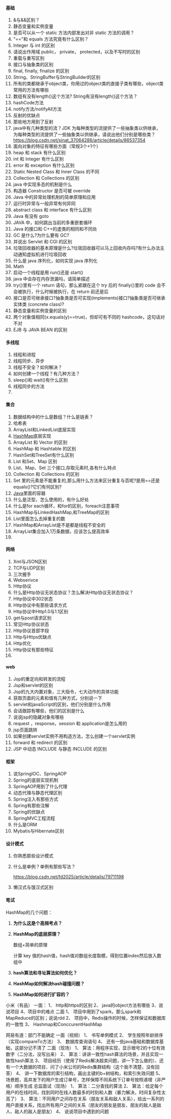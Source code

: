 #### 基础

1. &与&&区别？
2. 静态变量和实例变量
3. 是否可以从一个 static 方法内部发出对非 static 方法的调用？
4. "=="和 equals 方法究竟有什么区别？
5. Integer 与 int 的区别
6. 请说出作用域 public， private， protected，以及不写时的区别
7. 重载与重写区别
8. 接口与抽象类的区别
9. final, finally, finalize 的区别
10. String、StringBuffer与StringBuilder的区别
11. 所有的类都继承于object类，你用过的object类的直接子类有哪些，object类常用的方法有哪些
12. 数组有没有length()这个方法? String有没有length()这个方法？
13. hashCode方法
14. notify方法/notifyAll方法
15. 反射的优缺点
16. 那些地方用到了反射
17. java中有几种类型的流？JDK 为每种类型的流提供了一些抽象类以供继承， 为每种类型的流提供了一些抽象类以供继承，请说出他们分别是哪些类？ <https://blog.csdn.net/sinat_37064286/article/details/86537354>
18. 面向对象的特征有哪些方面（常规3个+1个）
19. heap 和 stack 有什么区别
20. int 和 Integer 有什么区别
21.  error 和 exception 有什么区别
22. Static Nested Class 和 Inner Class 的不同
23. Collection 和 Collections 的区别
24. java 中实现多态的机制是什么
25. 构造器 Constructor 是否可被 override
26.  Java 中的异常处理机制的简单原理和应用
27. 运行时异常与一般异常有何异同
28.  abstract class 和 interface 有什么区别
29.  Java 有没有 goto
30.  JAVA 中，如何跳出当前的多重嵌套循环
31.  Java 的接口和 C++的虚类的相同和不同处
32. GC 是什么?为什么要有 GC? 
33. 并说出 Servlet 和 CGI 的区别
34.  垃圾回收器的基本原理是什么?垃圾回收器可以马上回收内存吗?有什么办法主动通知虚拟机进行垃圾回收
35. 什么是 java 序列化，如何实现 java 序列化
36. Math
37. 启动一个线程是用 run()还是 start()
38.  java 中会存在内存泄漏吗，请简单描述
39. try{}里有一个 return 语句，那么紧跟在这个 try 后的 finally{}里的 code 会不会被执行，什么时候被执行，在 return 前还是后
40. 接口是否可继承接口?抽象类是否可实现(implements)接口?抽象类是否可继承实体类 (concrete class)? 
41. 静态变量和实例变量的区别
42. 两个对象值相同(x.equals(y)==true)，但却可有不同的 hashcode，这句话对不对
43. EJB 与 JAVA BEAN 的区别

#### 多线程

1. 线程和进程
2. 线程同步、异步
3. 线程不安全？如何解决？
4. 如何创建一个线程？有几种方法？
5. sleep()和 wait()有什么区别
6. 线程同步的方法
7. 

#### 集合

1. 数据结构中的什么是数组？什么是链表？
2. 哈希表
3. ArrayList和LinkedList底层实现
4. [HashMap](http://blog.csdn.net/vking_wang/article/details/14166593)底层实现
5. ArrayList 和 Vector 的区别
6. HashMap 和 Hashtable 的区别
7. HashSet和TreeSet有什么区别
8. List 和Set、Map 区别
9. List、Map、Set 三个接口,存取元素时,各有什么特点
10. Collection 和 Collections 的区别
11. Set 里的元素是不能重复的,那么用什么方法来区分重复与否呢?是用==还是equals()?它们有何区别?
12. [Java](http://lib.csdn.net/base/javase)里面的容器
13. 什么是泛型，怎么使用的，有什么好处
14. 什么是for each循环，和for的区别，foreach注意事项
15. HashMap与LinkedHashMap,和TreeMap的区别
16. List里面怎么去掉重复的数
17. HashMap和ArrayList是不是都是线程不安全的
18. ArrayList集合加入1万条数据，应该怎么提高效率
19. 

#### 网络

1. Xml与JSON区别
2. TCP与UDP区别
3. 三次握手
4. Webserivce
5. Http协议
6. 什么是Http协议无状态协议？怎么解决Http协议无状态协议？
7. Http协议中302状态
8. Http协议中有那些请求方式
9. Http协议中Http1.0与1.1区别
10. get与post请求区别
11. 常见Http协议状态
12. Http协议首部字段
13. Http与Https优缺点
14. Http优化
15. Http协议有那些特征
16. 

#### web

1. Jsp的重定向和转发的流程
2. Jsp和servlet的区别
3. Jsp的九大内置对象，三大指令，七大动作的具体功能
4. 获取页面的元素和值有几种方式，分别说一下
5. servlet和javaScript的区别，他们分别是什么作用
6. 会话跟踪有哪些，他们的区别是什么
7. 说说jsp的隐藏对象有哪些
8. request ，response，session 和 application是怎么用的
9. jsp页面跳转
10. 如果创建servlet实例不用构造方法，怎么创建一个servlet实例
11. forward 和 redirect 的区别
12. JSP 中动态 INCLUDE 与静态 INCLUDE 的区别

#### 框架

1. 说SpringIOC、SpringAOP
2. Spring的底层实现机制
3. SpringAOP用到了什么代理
4. 动态代理与静态代理区别
5. Spring注入有那些方式
6. Spring有那些注解
7. Spring的优缺点
8. SpringMVC工程流程
9. 什么是ORM
10. Mybatis与Hibernate区别

#### 设计模式

1. 你熟悉那些设计模式

2. 什么是单例？单例有那些写法？

   <https://blog.csdn.net/fd2025/article/details/79711198>

3. 懒汉式与饿汉式区别

#### 笔试
HashMap的几个问题：

1. **为什么这是个高频考点？**

2. **HashMap的底层原理？**

   数组+简单的原理

   计算 key 值的hash值，hash值对数组长度取模，得到位置index然后放入数组中

3. **hash算法和寻址算法如何优化？**
4. **HashMap如何解决hash碰撞问题？**
5. **HashMap如何进行扩容的？**







小米（有品）
一面：
1、  http和https的区别
2、  java的object方法有哪些
3、说说项目
4、项目中的难点
二面
1、  项目中用到了spark，那么spark和MapReduce的区别；说说rdd
2、  项目中，Redis操作的时候，怎样保证和数据库的一致性
3、  Hashmap和ConccurentHashMap

网易有道：部门不能确定
一面（视频）
1、  书写单例模式
2、  学生按照年龄排序（实现compareTo方法）
3、  数据库查询语句
4、  还有一些java基础和数据库基础，这部分记不清了
二面（现场）
1、  算法：用程序实现，显示根号2的十位有效数字（二分法，没写出来）
2、  算法：讲讲一致性hash算法的场景，并且实现一致性hash算法
3、  项目经历（使用了Redis解决超卖问题，讲一下怎么做的）、还有一个大数据的项目、问了小米公司的Redis集群结构（这个我不清楚，没有回答）
4、  讲一下数据库的索引结构，画出主键的b+树结构，和索引失效问题
5、  场景题，高并发下的用户生成订单号，怎样保障不同系统下订单号按照递增（非严格）顺序生成
总监面试（现场）
1、  算法：二分查找的算法
2、  算法：给定每个用户的在线时间，找到同时在线人数最多的时刻和人数（暴力解决，时间复杂性太高了）
3、  算法：不同用户之间存在关系（朋友关系和敌人关系），给出一系列的用户直接关系，找出所有用户之间的关系（朋友的朋友是朋友、朋友的敌人是敌人、敌人的敌人是朋友）
4、  说说项目中遇到的问题

